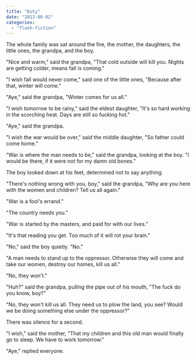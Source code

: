 ```yaml
---
title: "Duty"
date: "2013-08-02"
categories: 
  - "flash-fiction"
---
```


The whole family was sat around the fire, the mother, the daughters, the little ones, the grandpa, and the boy.

"Nice and warm," said the grandpa, "That cold outside will kill you. Nights are getting colder, means fall is coming."

"I wish fall would never come," said one of the little ones, "Because after that, winter will come."

"Aye," said the grandpa, "Winter comes for us all."

"I wish tomorrow to be rainy," said the eldest daughter, "It's so hard working in the scorching heat. Days are still so fucking hot."

"Aye," said the grandpa.

"I wish the war would be over," said the middle daughter, "So father could come home."

"War is where the man needs to be," said the grandpa, looking at the boy. "I would be there, if it were not for my damn old bones."

The boy looked down at his feet, determined not to say anything.

"There's nothing wrong with you, boy," said the grandpa, "Why are you here with the women and children? Tell us all again."

"War is a fool's errand."

"The country needs you."

"War is started by the masters, and paid for with our lives."

"It's that reading you get. Too much of it will rot your brain."

"No," said the boy quietly. "No."

"A man needs to stand up to the oppressor. Otherwise they will come and take our women, destroy our homes, kill us all."

"No, they won't."

"Huh?" said the grandpa, pulling the pipe out of his mouth, "The fuck do you know, boy?"

"No, they won't kill us all. They need us to plow the land, you see? Would we be doing something else under the oppressor?"

There was silence for a second.

"I wish," said the mother, "That my children and this old man would finally go to sleep. We have to work tomorrow."

"Aye," replied everyone.
